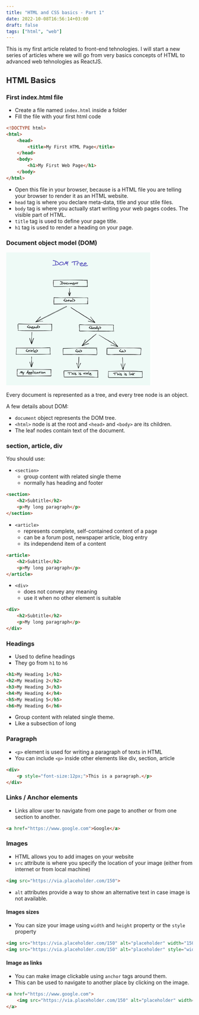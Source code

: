 ```yaml
---
title: "HTML and CSS basics - Part 1"
date: 2022-10-08T16:56:14+03:00
draft: false
tags: ["html", "web"]
---
```



This is my first article related to front-end tehnologies.
I will start a new series of articles where we will go from very basics concepts of HTML to advanced web tehnologies as ReactJS.

<!--more-->

## HTML Basics

### First index.html file

- Create a file named ```index.html``` inside a folder
- Fill the file with your first html code

```html {linenos=yes}
<!DOCTYPE html>
<html>
    <head>
        <title>My First HTML Page</title>
    </head>
    <body>
        <h1>My First Web Page</h1>
    </body>
</html>
```

- Open this file in your browser, because is a HTML file you are telling your browser to render it as an HTML website.
- ```head``` tag is where you declare meta-data, title and your stile files.
- ```body``` tag is where you actually start writing your web pages codes. The visible part of HTML.
- ```title``` tag is used to define your page title.
- ```h1``` tag is used to render a heading on your page.

### Document object model (DOM)

![](/images/2022/Dom%20Tree.png)

Every document is represented as a tree, and every tree node is an object.

A few details about DOM:

- ```document``` object represents the DOM tree.
- ```<html>``` node is at the root and ```<head>``` and ```<body>``` are its children.
- The leaf nodes contain text of the document.

### section, article, div

You should use:

- ```<section>```
  - group content with related single theme
  - normally has heading and footer

```html {linenos=yes}
<section>
    <h2>Subtitle</h2>
    <p>My long paragraph</p>
</section>
```

- ```<article>```
  - represents complete, self-contained content of a page
  - can be a forum post, newspaper article, blog entry
  - its independend item of a content

```html {linenos=yes}
<article>
    <h2>Subtitle</h2>
    <p>My long paragraph</p>
</article>
```

- ```<div>```
  - does not convey any meaning
  - use it when no other element is suitable

```html {linenos=yes}
<div>
    <h2>Subtitle</h2>
    <p>My long paragraph</p>
</div>
```

### Headings

- Used to define headings
- They go from ```h1``` to ```h6```

```html {linenos=yes}
<h1>My Heading 1</h1>
<h2>My Heading 2</h2>
<h3>My Heading 3</h3>
<h4>My Heading 4</h4>
<h5>My Heading 5</h5>
<h6>My Heading 6</h6>
```

- Group content with related single theme.
- Like a subsection of long

### Paragraph

- ```<p>``` element is used for writing a paragraph of texts in HTML
- You can include ```<p>``` inside other elements like div, section, article

```html {linenos=yes}
<div>
    <p style="font-size:12px;">This is a paragraph.</p>
</div>
```

### Links / Anchor elements

- Links allow user to navigate from one page to another or from one section to another.

```html {linenos=yes}
<a href="https://www.google.com">Google</a>
```

### Images

- HTML allows you to add images on your website
- ```src``` attribute is where you specify the location of your image (either from internet or from local machine)

```html {linenos=yes}
<img src="https://via.placeholder.com/150">
```

- ```alt``` attributes provide a way to show an alternative text in case image is not available.

#### Images sizes

- You can size your image using ```width``` and ```height``` property or the ```style``` property

```html {linenos=yes}
<img src="https://via.placeholder.com/150" alt="placeholder" width="150" height="150">
<img src="https://via.placeholder.com/150" alt="placeholder" style="width:150px; height:150px;">
```

#### Image as links

- You can make image clickable using ```anchor``` tags around them.
- This can be used to navigate to another place by clicking on the image.

```html {linenos=yes}
<a href="https://www.google.com">
    <img src="https://via.placeholder.com/150" alt="placeholder" width="150" height="150">
</a>
```